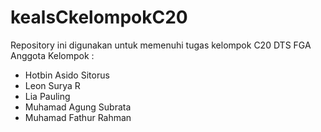 # kealsCkelompokC20
Repository ini digunakan untuk memenuhi tugas kelompok C20 DTS FGA
Anggota Kelompok :
- Hotbin Asido Sitorus
- Leon Surya R
- Lia Pauling
- Muhamad Agung Subrata
- Muhamad Fathur Rahman
